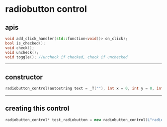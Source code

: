# radiobutton control

## apis

```cpp
void add_click_handler(std::function<void()> on_click);
bool is_checked();
void check();
void uncheck();
void toggle(); //uncheck if checked, check if unchecked
```
***

## constructor

```cpp
radiobutton_control(autostring text = _T(""), int x = 0, int y = 0, int w = 0, int h = 0, DWORD style = WS_CHILD | WS_VISIBLE | BS_AUTORADIOBUTTON)
```
***

## creating this control

```cpp
radiobutton_control* test_radiobutton = new radiobutton_control(L"radio", 10, 10, 60, 20, /*x, y, w, h*/);
```